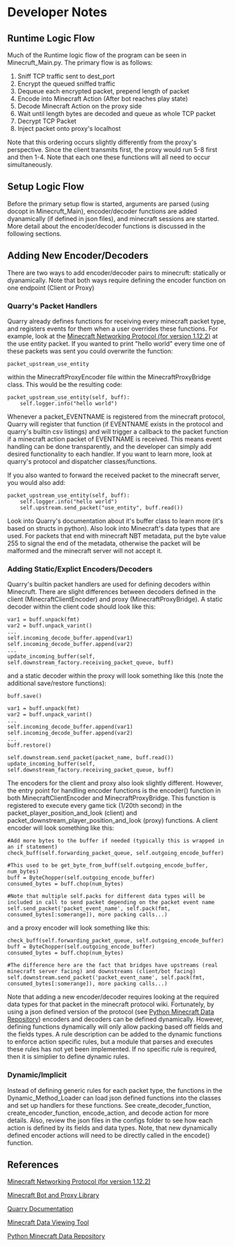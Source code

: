 # Developer Notes

## Runtime Logic Flow
Much of the Runtime logic flow of the program can be seen in Minecruft_Main.py. The primary flow is as follows: 

1. Sniff TCP traffic sent to dest_port 
2. Encrypt the queued sniffed traffic
3. Dequeue each encrypted packet, prepend length of packet
4. Encode into Minecraft Action (After bot reaches play state)
5. Decode Minecraft Action on the proxy side
6. Wait until length bytes are decoded and queue as whole TCP packet
7. Decrypt TCP Packet 
8. Inject packet onto proxy's localhost 

Note that this ordering occurs slightly differently from the proxy's perspective. Since the client transmits first, the proxy would run 5-8 first and then 1-4. Note that each one these functions will all need to occur simultaneously.  

## Setup Logic Flow
Before the primary setup flow is started, arguments are parsed (using docopt in Minecruft_Main), encoder/decoder functions are added dyanamically (if defined in json files), and minecraft sessions are started. More detail about the encoder/decoder functions is discussed in the following sections.  

## Adding New Encoder/Decoders 
There are two ways to add encoder/decoder pairs to minecruft: statically or dyanamically. Note that both ways require defining the encoder function on one endpoint (Client or Proxy)       

### Quarry's Packet Handlers 
Quarry already defines functions for receiving every minecraft packet type, and registers events for them when a user overrides these functions. For example, look at the [Minecraft Networking Protocol (for version 1.12.2)](https://wiki.vg/index.php?title=Protocol&oldid=14204) at the use entity packet. If you wanted to print "hello world" every time one of these packets was sent you could overwrite the function:  
```
packet_upstream_use_entity 
```
within the MinecraftProxyEncoder file within the MinecraftProxyBridge class. This would be the resulting code: 
```
packet_upstream_use_entity(self, buff): 
    self.logger.info("hello world")
```
Whenever a packet_EVENTNAME is registered from the minecraft protocol, Quarry will register that function (if EVENTNAME exists in the protocol and quarry's builtin csv listings) and will trigger a callback to the packet function if a minecraft action packet of EVENTNAME is received. This means event handling can be done transparently, and the developer can simply add desired functionality to each handler. If you want to learn more, look at quarry's protocol and dispatcher classes/functions. 

If you also wanted to forward the received packet to the minecraft server, you would also add: 
```
packet_upstream_use_entity(self, buff): 
    self.logger.info("hello world")
    self.upstream.send_packet("use_entity", buff.read())
```
Look into Quarry's documentation about it's buffer class to learn more (it's based on structs in python). Also look into Minecraft's data types that are used. For packets that end with minecraft NBT metadata, put the byte value 255 to signal the end of the metadata, otherwise the packet will be malformed and the minecraft server will not accept it.

### Adding Static/Explict Encoders/Decoders
Quarry's builtin packet handlers are used for defining decoders within Minecruft. There are slight differences between decoders defined in the client (MinecraftClientEncoder) and proxy (MinecraftProxyBridge). A static decoder within the client code should look like this: 
```
var1 = buff.unpack(fmt)
var2 = buff.unpack_varint()
...
self.incoming_decode_buffer.append(var1)
self.incoming_decode_buffer.append(var2)
...
update_incoming_buffer(self, self.downstream_factory.receiving_packet_queue, buff)
```
and a static decoder within the proxy will look something like this (note the additional save/restore functions): 
```
buff.save()

var1 = buff.unpack(fmt)
var2 = buff.unpack_varint()
...
self.incoming_decode_buffer.append(var1)
self.incoming_decode_buffer.append(var2)
...
buff.restore()

self.downstream.send_packet(packet_name, buff.read())
update_incoming_buffer(self, self.downstream_factory.receiving_packet_queue, buff)
```
The encoders for the client and proxy also look slightly different. However, the entry point for handling encoder functions is the encoder() function in both MinecraftClientEncoder and MinecraftProxyBridge. This function is registered to execute every game tick (1/20th second) in the packet_player_position_and_look (client) and  packet_downstream_player_position_and_look (proxy) functions.  A client encoder will look something like this: 

```
#Add more bytes to the buffer if needed (typically this is wrapped in an if statement)
check_buff(self.forwarding_packet_queue, self.outgoing_encode_buffer)

#This used to be get_byte_from_buff(self.outgoing_encode_buffer, num_bytes) 
buff = ByteChopper(self.outgoing_encode_buffer)
consumed_bytes = buff.chop(num_bytes)

#Note that multiple self.packs for different data types will be included in call to send packet depending on the packet event name
self.send_packet('packet_event_name', self.pack(fmt, consumed_bytes[:somerange]), more packing calls...)
```

and a proxy encoder will look something like this: 
```
check_buff(self.forwarding_packet_queue, self.outgoing_encode_buffer)
buff = ByteChopper(self.outgoing_encode_buffer)
consumed_bytes = buff.chop(num_bytes)

#The difference here are the fact that bridges have upstreams (real minecraft server facing) and downstreams (client/bot facing)
self.downstream.send_packet('packet_event_name', self.pack(fmt, consumed_bytes[:somerange]), more packing calls...)
```

Note that adding a new encoder/decoder requires looking at the required data types for that packet in the minecraft protocol wiki. Fortunately, by using a json defined version of the protocol (see [Python Minecraft Data Repository](https://github.com/PrismarineJS/minecraft-data)) encoders and decoders can be defined dynamically. However, defining functions dynamically will only allow packing based off fields and the fields types. A rule description can be added to the dynamic functions to enforce action specific rules, but a module that parses and executes these rules has not yet been implemented. If no specific rule is required, then it is simiplier to define dynamic rules.         

### Dynamic/Implicit 
Instead of defining generic rules for each packet type, the functions in the Dynamic_Method_Loader can load json defined functions into the classes and set up handlers for these functions. See create_decoder_function, create_encoder_function, encode_action, and decode action for more details. Also, review the json files in the configs folder to see how each action is defined by its fields and data types. Note, that new dynamically defined encoder actions will need to be directly called in the encode() function. 

## References
[Minecraft Networking Protocol (for version 1.12.2)](https://wiki.vg/index.php?title=Protocol&oldid=14204)

[Minecraft Bot and Proxy Library](https://github.com/barneygale/quarry/tree/master/quarry/net)

[Quarry Documentation](https://buildmedia.readthedocs.org/media/pdf/quarry/stable/quarry.pdf)

[Minecraft Data Viewing Tool](https://minecraft-data.prismarine.js.org/?d=protocol)

[Python Minecraft Data Repository](https://github.com/PrismarineJS/minecraft-data)
